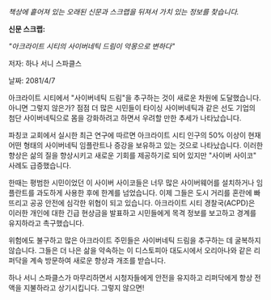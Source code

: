 _책상에 흩어져 있는 오래된 신문과 스크랩을 뒤져서 가치 있는 정보를 찾습니다._

**신문 스크랩:**

_"아크라이트 시티의 사이버네틱 드림이 악몽으로 변하다"_

저자: 하나 서니 스파클스

날짜: 2081/4/7

아크라이트 시티에서 "사이버네틱 드림"을 추구하는 것이 새로운 차원에 도달했습니다. 아니면 그렇지 않은가? 점점 더 많은 시민들이 타이싱 사이버네틱과 같은 선도 기업의 첨단 사이버네틱으로 몸을 강화하려고 하면서 우려할 만한 추세가 나타났습니다.

파칭코 교회에서 실시한 최근 연구에 따르면 아크라이트 시티 인구의 50% 이상이 현재 어떤 형태의 사이버네틱 임플란트나 증강을 보유하고 있는 것으로 나타났습니다. 이러한 향상은 삶의 질을 향상시키고 새로운 기회를 제공하기로 되어 있지만 "사이버 사이코" 사례도 급증했습니다.

한때는 평범한 시민이었던 이 사이버 사이코들은 너무 많은 사이버웨어를 설치하거나 임플란트를 과도하게 사용한 후에 한계를 넘었습니다. 이제 그들은 도시 거리를 혼란에 빠뜨리고 공공 안전에 심각한 위협이 되고 있습니다. 아크라이트 시티 경찰국(ACPD)은 이러한 개인에 대한 긴급 현상금을 발표하고 시민들에게 목격 정보를 보고하고 경계를 유지하라고 촉구했습니다.

위험에도 불구하고 많은 아크라이트 주민들은 사이버네틱 드림을 추구하는 데 굴복하지 않습니다. 그들은 더 나은 삶을 약속하는 이 디스토피아 대도시에서 오리아나와 같은 리퍼닥을 계속 방문하여 새로운 향상과 개조를 받습니다.

하나 서니 스파클스가 마무리하면서 시청자들에게 안전을 유지하고 리퍼닥에게 항상 전액을 지불하라고 상기시킵니다. 그렇지 않으면!

